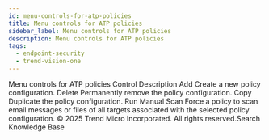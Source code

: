 ```yaml
---
id: menu-controls-for-atp-policies
title: Menu controls for ATP policies
sidebar_label: Menu controls for ATP policies
description: Menu controls for ATP policies
tags:
  - endpoint-security
  - trend-vision-one
---
```


 Menu controls for ATP policies Control Description Add Create a new policy configuration. Delete Permanently remove the policy configuration. Copy Duplicate the policy configuration. Run Manual Scan Force a policy to scan email messages or files of all targets associated with the selected policy configuration. © 2025 Trend Micro Incorporated. All rights reserved.Search Knowledge Base